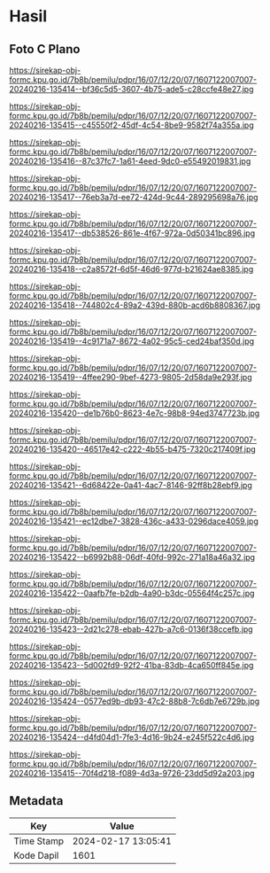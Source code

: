 # Hasil

## Foto C Plano

https://sirekap-obj-formc.kpu.go.id/7b8b/pemilu/pdpr/16/07/12/20/07/1607122007007-20240216-135414--bf36c5d5-3607-4b75-ade5-c28ccfe48e27.jpg

https://sirekap-obj-formc.kpu.go.id/7b8b/pemilu/pdpr/16/07/12/20/07/1607122007007-20240216-135415--c45550f2-45df-4c54-8be9-9582f74a355a.jpg

https://sirekap-obj-formc.kpu.go.id/7b8b/pemilu/pdpr/16/07/12/20/07/1607122007007-20240216-135416--87c37fc7-1a61-4eed-9dc0-e55492019831.jpg

https://sirekap-obj-formc.kpu.go.id/7b8b/pemilu/pdpr/16/07/12/20/07/1607122007007-20240216-135417--76eb3a7d-ee72-424d-9c44-289295698a76.jpg

https://sirekap-obj-formc.kpu.go.id/7b8b/pemilu/pdpr/16/07/12/20/07/1607122007007-20240216-135417--db538526-861e-4f67-972a-0d50341bc896.jpg

https://sirekap-obj-formc.kpu.go.id/7b8b/pemilu/pdpr/16/07/12/20/07/1607122007007-20240216-135418--c2a8572f-6d5f-46d6-977d-b21624ae8385.jpg

https://sirekap-obj-formc.kpu.go.id/7b8b/pemilu/pdpr/16/07/12/20/07/1607122007007-20240216-135418--744802c4-89a2-439d-880b-acd6b8808367.jpg

https://sirekap-obj-formc.kpu.go.id/7b8b/pemilu/pdpr/16/07/12/20/07/1607122007007-20240216-135419--4c9171a7-8672-4a02-95c5-ced24baf350d.jpg

https://sirekap-obj-formc.kpu.go.id/7b8b/pemilu/pdpr/16/07/12/20/07/1607122007007-20240216-135419--4ffee290-9bef-4273-9805-2d58da9e293f.jpg

https://sirekap-obj-formc.kpu.go.id/7b8b/pemilu/pdpr/16/07/12/20/07/1607122007007-20240216-135420--de1b76b0-8623-4e7c-98b8-94ed3747723b.jpg

https://sirekap-obj-formc.kpu.go.id/7b8b/pemilu/pdpr/16/07/12/20/07/1607122007007-20240216-135420--46517e42-c222-4b55-b475-7320c217409f.jpg

https://sirekap-obj-formc.kpu.go.id/7b8b/pemilu/pdpr/16/07/12/20/07/1607122007007-20240216-135421--6d68422e-0a41-4ac7-8146-92ff8b28ebf9.jpg

https://sirekap-obj-formc.kpu.go.id/7b8b/pemilu/pdpr/16/07/12/20/07/1607122007007-20240216-135421--ec12dbe7-3828-436c-a433-0296dace4059.jpg

https://sirekap-obj-formc.kpu.go.id/7b8b/pemilu/pdpr/16/07/12/20/07/1607122007007-20240216-135422--b6992b88-06df-40fd-992c-271a18a46a32.jpg

https://sirekap-obj-formc.kpu.go.id/7b8b/pemilu/pdpr/16/07/12/20/07/1607122007007-20240216-135422--0aafb7fe-b2db-4a90-b3dc-05564f4c257c.jpg

https://sirekap-obj-formc.kpu.go.id/7b8b/pemilu/pdpr/16/07/12/20/07/1607122007007-20240216-135423--2d21c278-ebab-427b-a7c6-0136f38ccefb.jpg

https://sirekap-obj-formc.kpu.go.id/7b8b/pemilu/pdpr/16/07/12/20/07/1607122007007-20240216-135423--5d002fd9-92f2-41ba-83db-4ca650ff845e.jpg

https://sirekap-obj-formc.kpu.go.id/7b8b/pemilu/pdpr/16/07/12/20/07/1607122007007-20240216-135424--0577ed9b-db93-47c2-88b8-7c6db7e6729b.jpg

https://sirekap-obj-formc.kpu.go.id/7b8b/pemilu/pdpr/16/07/12/20/07/1607122007007-20240216-135424--d4fd04d1-7fe3-4d16-9b24-e245f522c4d6.jpg

https://sirekap-obj-formc.kpu.go.id/7b8b/pemilu/pdpr/16/07/12/20/07/1607122007007-20240216-135415--70f4d218-f089-4d3a-9726-23dd5d92a203.jpg


## Metadata

| Key        | Value               |
| ---------- | ------------------- |
| Time Stamp | 2024-02-17 13:05:41 |
| Kode Dapil | 1601                |



